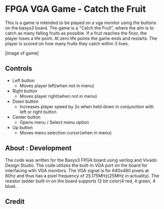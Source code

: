 # FPGA VGA Game -  Catch the Fruit
This is a game is intended to be played on a vga monitor using the buttons on the basys3 board. The game is a "Catch the Fruit", where the aim is to catch as many falling fruits as possible. 
If a fruit reaches the floor, the player loses a life point. At zero life points the game ends and restarts. 
The player is scored on how many fruits they catch within 3 lives.

[image of game]

## Controls
- Left button
  - Moves player left(when not in menu)
- Right button
  - Moves player right(when not in menu)
- Down button
  - Increases player speed by 2x when held down in conjunction with left or right button
- Center button 
  - Opens menu / Select menu option
- Up button
  - Moves menu selection cursor(when in menu)

## About : Development
The code was written for the Basys3 FPGA board using verilog and Vivado Design Studio. The code utilizes the built-in VGA port on the board for interfacing with VGA monitors.
The VGA signal is for 640x480 pixels at 60hz and thus has a pixel frequency of 25.175MHz(25MHz in actuality).
The resistor ladder built-in on the board supports 12 bit color(4 red, 4 green, 4 blue). 


## Credit 

